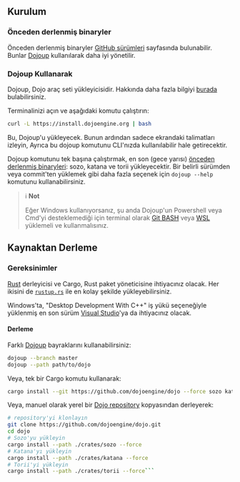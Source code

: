 ## Kurulum

### Önceden derlenmiş binaryler

Önceden derlenmiş binaryler [GitHub sürümleri](https://github.com/dojoengine/dojo/releases) sayfasında bulunabilir.
Bunlar [Dojoup](#using-dojoup) kullanılarak daha iyi yönetilir.

### Dojoup Kullanarak

Dojoup, Dojo araç seti yükleyicisidir. Hakkında daha fazla bilgiyi [burada](https://github.com/dojoengine/dojo/blob/master/dojoup/README.md) bulabilirsiniz.

Terminalinizi açın ve aşağıdaki komutu çalıştırın:

```sh
curl -L https://install.dojoengine.org | bash
```

Bu, Dojoup'u yükleyecek. Bunun ardından sadece ekrandaki talimatları izleyin,
Ayrıca bu dojoup komutunu CLI'nızda kullanılabilir hale getirecektir.

Dojoup komutunu tek başına çalıştırmak, en son (gece yarısı) [önceden derlenmiş binaryleri](#precompiled-binaries): sozo, katana ve torii yükleyecektir.
Bir belirli sürümden veya commit'ten yüklemek gibi daha fazla seçenek için `dojoup --help` komutunu kullanabilirsiniz.

> ℹ️ **Not**
>
> Eğer Windows kullanıyorsanız, şu anda Dojoup'un Powershell veya Cmd'yi desteklemediği için terminal olarak [Git BASH](https://gitforwindows.org/) veya [WSL](https://learn.microsoft.com/en-us/windows/wsl/install) yüklemeli ve kullanmalısınız.

## Kaynaktan Derleme

### Gereksinimler

[Rust](https://rust-lang.org) derleyicisi ve Cargo, Rust paket yöneticisine ihtiyacınız olacak.
Her ikisini de [`rustup.rs`](https://rustup.rs/) ile en kolay şekilde yükleyebilirsiniz.

Windows'ta, "Desktop Development With C++" iş yükü seçeneğiyle yüklenmiş en son sürüm [Visual Studio](https://visualstudio.microsoft.com/downloads/)'ya da ihtiyacınız olacak.

#### Derleme

Farklı [Dojoup](#using-dojoup) bayraklarını kullanabilirsiniz:

```sh
dojoup --branch master
dojoup --path path/to/dojo
```

Veya, tek bir Cargo komutu kullanarak:

```sh
cargo install --git https://github.com/dojoengine/dojo --force sozo katana torii
```

Veya, manuel olarak yerel bir [Dojo repository](https://github.com/dojoengine/dojo) kopyasından derleyerek:

```sh
# repository'yi klonlayın
git clone https://github.com/dojoengine/dojo.git
cd dojo
# Sozo'yu yükleyin
cargo install --path ./crates/sozo --force
# Katana'yı yükleyin
cargo install --path ./crates/katana --force
# Torii'yi yükleyin
cargo install --path ./crates/torii --force```
```
